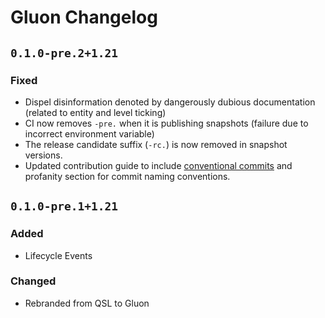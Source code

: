 # Gluon Changelog

## `0.1.0-pre.2+1.21`
### Fixed
 - Dispel disinformation denoted by dangerously dubious documentation (related to entity and level ticking)
 - CI now removes `-pre.` when it is publishing snapshots (failure due to incorrect environment variable)
 - The release candidate suffix (`-rc.`) is now removed in snapshot versions.
 - Updated contribution guide to include [conventional commits](https://www.conventionalcommits.org/) and profanity section for commit naming conventions.

## `0.1.0-pre.1+1.21`
### Added
 - Lifecycle Events
### Changed
 - Rebranded from QSL to Gluon
